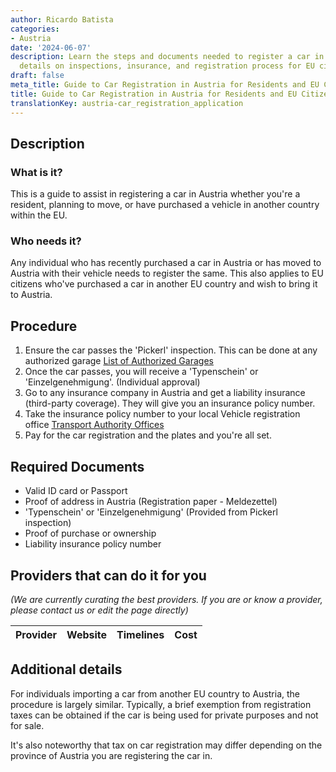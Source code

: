 ```yaml
---
author: Ricardo Batista
categories:
- Austria
date: '2024-06-07'
description: Learn the steps and documents needed to register a car in Austria. Includes
  details on inspections, insurance, and registration process for EU citizens.
draft: false
meta_title: Guide to Car Registration in Austria for Residents and EU Citizens
title: Guide to Car Registration in Austria for Residents and EU Citizens
translationKey: austria-car_registration_application
---
```


## Description
### What is it?
This is a guide to assist in registering a car in Austria whether you're a resident, planning to move, or have purchased a vehicle in another country within the EU. 

### Who needs it?
Any individual who has recently purchased a car in Austria or has moved to Austria with their vehicle needs to register the same. This also applies to EU citizens who've purchased a car in another EU country and wish to bring it to Austria.

## Procedure

1. Ensure the car passes the 'Pickerl' inspection. This can be done at any authorized garage [List of Authorized Garages](https://www.oeamtc.at/thema/pickerl/)
2. Once the car passes, you will receive a 'Typenschein' or 'Einzelgenehmigung'. (Individual approval)
3. Go to any insurance company in Austria and get a liability insurance (third-party coverage). They will give you an insurance policy number.
4. Take the insurance policy number to your local Vehicle registration office [Transport Authority Offices](https://www.bmk.gv.at/das-ministerium/dienststellen/zulassungsstellen.html)
5. Pay for the car registration and the plates and you're all set.
   
## Required Documents
* Valid ID card or Passport
* Proof of address in Austria (Registration paper - Meldezettel)
* 'Typenschein' or 'Einzelgenehmigung' (Provided from Pickerl inspection)
* Proof of purchase or ownership
* Liability insurance policy number

## Providers that can do it for you

_(We are currently curating the best providers. If you are or know a provider, please contact us or edit the page directly)_

| Provider        |     Website     |     Timelines    |       Cost      |
| --------------- | --------------- |  :-------------: | :-------------: |

## Additional details
For individuals importing a car from another EU country to Austria, the procedure is largely similar. Typically, a brief exemption from registration taxes can be obtained if the car is being used for private purposes and not for sale. 

It's also noteworthy that tax on car registration may differ depending on the province of Austria you are registering the car in.